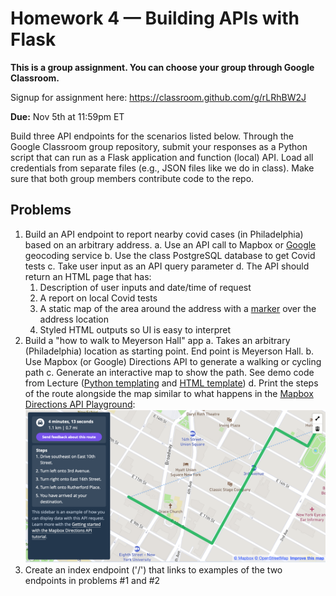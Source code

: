# Homework 4 — Building APIs with Flask

**This is a group assignment. You can choose your group through Google Classroom.**

Signup for assignment here: <https://classroom.github.com/g/rLRhBW2J>

**Due:** Nov 5th at 11:59pm ET

Build three API endpoints for the scenarios listed below. Through the Google Classroom group repository, submit your responses as a Python script that can run as a Flask application and function (local) API. Load all credentials from separate files (e.g., JSON files like we do in class). Make sure that both group members contribute code to the repo.

## Problems

1. Build an API endpoint to report nearby covid cases (in Philadelphia) based on an arbitrary address.
  a. Use an API call to Mapbox or [Google](https://developers.google.com/maps/documentation/geocoding/) geocoding service
  b. Use the class PostgreSQL database to get Covid tests
  c. Take user input as an API query parameter
  d. The API should return an HTML page that has:
    1. Description of user inputs and date/time of request
    2. A report on local Covid tests
    3. A static map of the area around the address with a [marker](https://docs.mapbox.com/api/maps/#marker) over the address location
    4. Styled HTML outputs so UI is easy to interpret
2. Build a "how to walk to Meyerson Hall" app
  a. Takes an arbitrary (Philadelphia) location as starting point. End point is Meyerson Hall.
  b. Use Mapbox (or Google) Directions API to generate a walking or cycling path
  c. Generate an interactive map to show the path. See demo code from Lecture ([Python templating](https://github.com/MUSA-509/week-9-apis-with-flask/blob/main/app.py#L166-L172) and [HTML template](https://github.com/MUSA-509/week-9-apis-with-flask/blob/main/templates/geojson_map.html))
  d. Print the steps of the route alongside the map similar to what happens in the [Mapbox Directions API Playground](https://docs.mapbox.com/playground/directions/):
    ![](directions-example.png)
3. Create an index endpoint ('/') that links to examples of the two endpoints in problems \#1 and \#2
